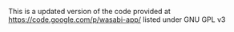 This is a updated version of the code provided at https://code.google.com/p/wasabi-app/ listed under GNU GPL v3
